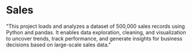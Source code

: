 # Sales
"This project loads and analyzes a dataset of 500,000 sales records using Python and pandas. It enables data exploration, cleaning, and visualization to uncover trends, track performance, and generate insights for business decisions based on large-scale sales data."
